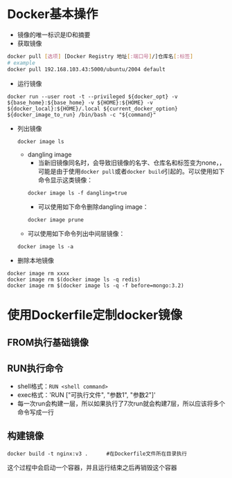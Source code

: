 # Docker基本操作
- 镜像的唯一标识是ID和摘要
- 获取镜像
```bash
docker pull [选项] [Docker Registry 地址[:端口号]/]仓库名[:标签]
# example
docker pull 192.168.103.43:5000/ubuntu/2004 default
```
- 运行镜像
```shell
docker run --user root -t --privileged ${docker_opt} -v ${base_home}:${base_home} -v ${HOME}:${HOME} -v ${docker_local}:${HOME}/.local ${current_docker_option} ${docker_image_to_run} /bin/bash -c "${command}"
```
- 列出镜像
	```shell
	docker image ls
	```
	- dangling image
		- 当新旧镜像同名时，会导致旧镜像的名字、仓库名和标签变为none，，可能是由于使用`docker pull`或者`docker build`引起的。可以使用如下命令显示这类镜像：
		```shell
		docker image ls -f dangling=true
		```
		- 可以使用如下命令删除dangling image：
		```shell
		docker image prune
		```
	- 可以使用如下命令列出中间层镜像：
	```shell
	docker image ls -a
	```
- 删除本地镜像
```shell
docker image rm xxxx
docker image rm $(docker image ls -q redis)
docker image rm $(docker image ls -q -f before=mongo:3.2)
```
# 使用Dockerfile定制docker镜像
## FROM执行基础镜像
## RUN执行命令
- shell格式：`RUN <shell command>`
- exec格式：'RUN \["可执行文件", "参数1", "参数2"\]'
- 每一次run会构建一层，所以如果执行了7次run就会构建7层，所以应该将多个命令写成一行
## 构建镜像
```shell
docker build -t nginx:v3 .      #在Dockerfile文件所在目录执行
```
这个过程中会启动一个容器，并且运行结束之后再销毁这个容器
